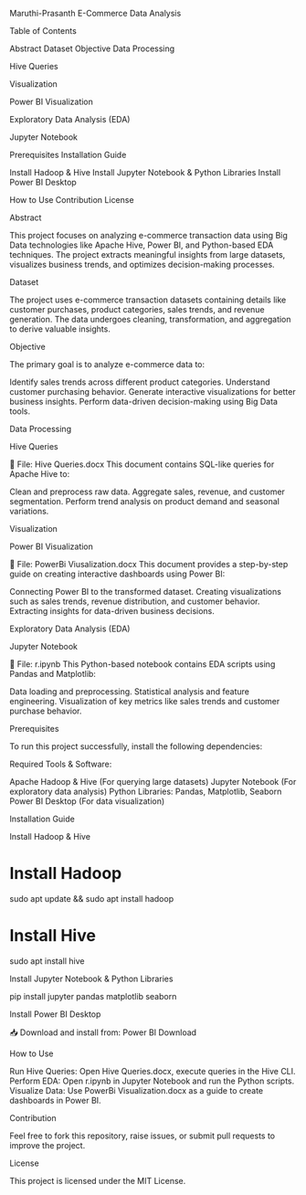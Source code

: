 Maruthi-Prasanth E-Commerce Data Analysis


Table of Contents


Abstract
Dataset
Objective
Data Processing

Hive Queries


Visualization

Power BI Visualization


Exploratory Data Analysis (EDA)

Jupyter Notebook


Prerequisites
Installation Guide

Install Hadoop & Hive
Install Jupyter Notebook & Python Libraries
Install Power BI Desktop


How to Use
Contribution
License



Abstract


This project focuses on analyzing e-commerce transaction data using Big Data technologies like Apache Hive, Power BI, and Python-based EDA techniques. The project extracts meaningful insights from large datasets, visualizes business trends, and optimizes decision-making processes.



Dataset


The project uses e-commerce transaction datasets containing details like customer purchases, product categories, sales trends, and revenue generation. The data undergoes cleaning, transformation, and aggregation to derive valuable insights.



Objective


The primary goal is to analyze e-commerce data to:


Identify sales trends across different product categories.
Understand customer purchasing behavior.
Generate interactive visualizations for better business insights.
Perform data-driven decision-making using Big Data tools.



Data Processing


Hive Queries


📄 File: Hive Queries.docx
This document contains SQL-like queries for Apache Hive to:


Clean and preprocess raw data.
Aggregate sales, revenue, and customer segmentation.
Perform trend analysis on product demand and seasonal variations.



Visualization


Power BI Visualization


📄 File: PowerBi Viusalization.docx
This document provides a step-by-step guide on creating interactive dashboards using Power BI:


Connecting Power BI to the transformed dataset.
Creating visualizations such as sales trends, revenue distribution, and customer behavior.
Extracting insights for data-driven business decisions.



Exploratory Data Analysis (EDA)


Jupyter Notebook


📄 File: r.ipynb
This Python-based notebook contains EDA scripts using Pandas and Matplotlib:


Data loading and preprocessing.
Statistical analysis and feature engineering.
Visualization of key metrics like sales trends and customer purchase behavior.



Prerequisites


To run this project successfully, install the following dependencies:


Required Tools & Software:


Apache Hadoop & Hive (For querying large datasets)
Jupyter Notebook (For exploratory data analysis)
Python Libraries: Pandas, Matplotlib, Seaborn
Power BI Desktop (For data visualization)



Installation Guide


Install Hadoop & Hive


# Install Hadoop
sudo apt update && sudo apt install hadoop

# Install Hive
sudo apt install hive



Install Jupyter Notebook & Python Libraries


pip install jupyter pandas matplotlib seaborn



Install Power BI Desktop


📥 Download and install from: Power BI Download



How to Use


Run Hive Queries: Open Hive Queries.docx, execute queries in the Hive CLI.
Perform EDA: Open r.ipynb in Jupyter Notebook and run the Python scripts.
Visualize Data: Use PowerBi Visualization.docx as a guide to create dashboards in Power BI.



Contribution


Feel free to fork this repository, raise issues, or submit pull requests to improve the project.



License


This project is licensed under the MIT License.
